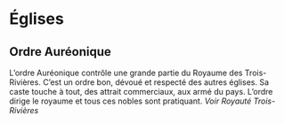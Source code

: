 # Églises
## Ordre Auréonique
L’ordre Auréonique contrôle une grande partie du Royaume des Trois-Rivières. C’est un ordre bon, dévoué et respecté des autres églises. Sa caste touche à tout, des attrait commerciaux, aux armé du pays. L’ordre dirige le royaume et tous ces nobles sont pratiquant. *Voir Royauté Trois-Rivières*